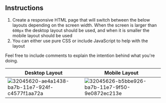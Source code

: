## Instructions

1) Create a responsive HTML page that will switch between the below layouts depending on the screen width. When the screen is larger than `600px` the desktop layout should be used, and when it is smaller the mobile layout should be used
2) You can either use pure CSS or include JavaScript to help with the layout

Feel free to include comments to explain the intention behind what you're doing.

|Desktop Layout|Mobile Layout|
|-|-|
| ![32045620-ae4a1438-ba7b-11e7-924f-c4577f1aa72a](https://user-images.githubusercontent.com/1077405/58844168-899b8380-8665-11e9-828f-d73adcdee510.png) | ![32045626-b5bbe926-ba7b-11e7-9f50-9e0872ec213e](https://user-images.githubusercontent.com/1077405/58844169-899b8380-8665-11e9-8e05-aa92f91ca7f0.png) |
